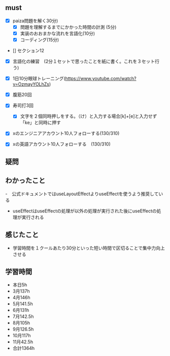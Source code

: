 
## must
- [x] paiza問題を解く30分)
  - [x] 問題を理解するまでにかかった時間の計測 (5分)
  - [x] 実装のおおまかな流れを言語化(10分)
  - [x] コーディング(15分)
- [] セクション12
- [x] 言語化の練習　(2分１セットで思ったことを紙に書く。これを３セット行う)
- [x] 1日10分眼球トレーニング(https://www.youtube.com/watch?v=OzmayYOLhZs)
- [x] 腹筋20回
- [x] 寿司打3回
  - [x] 文字を２個同時押しをする。（け）と入力する場合[k]+[e]と入力せず「ke」と同時に押す
- [x] xのエンジニアアカウント10人フォローする(130/310)
- [x] xの英語アカウント10人フォローする　(130/310)
     

## 疑問



## わかったこと
-　公式ドキュメントではuseLayoutEffectよりuseEffectを使うよう推奨している
- useEffectはuseEffectの処理が以外の処理が実行された後にuseEffectの処理が実行される



## 感じたこと
- 学習時間を１クールあたり30分といった短い時間で区切ることで集中力向上させる

## 学習時間
  - 本日5h
  - 3月137h
  - 4月146h
  - 5月141.5h
  - 6月131h
  - 7月142.5h
  - 8月105h
  - 9月126.5h
  - 10月117h
  - 11月42.5h
  - 合計1364h
    

 
